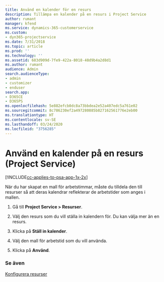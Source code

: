 ```yaml
---
title: Använd en kalender för en resurs
description: Tillämpa en kalender på en resurs i Project Service
author: rumant
manager: kfend
ms.service: dynamics-365-customerservice
ms.custom:
- dyn365-projectservice
ms.date: 7/31/2018
ms.topic: article
ms.prod: ''
ms.technology: ''
ms.assetid: 683d909d-7fe9-422a-8018-48d9b4a2d8d1
ms.author: rumant
audience: Admin
search.audienceType:
- admin
- customizer
- enduser
search.app:
- D365CE
- D365PS
ms.openlocfilehash: 5e882efcb0dc8a73bbdea2e52a407edc5a761e02
ms.sourcegitcommit: 8c786230ef2a497280885b827162561776e2eb00
ms.translationtype: HT
ms.contentlocale: sv-SE
ms.lasthandoff: 03/24/2020
ms.locfileid: "3756285"
---
```

# <a name="apply-a-calendar-to-a-resource-project-service"></a>Använd en kalender på en resurs (Project Service)

[!INCLUDE[cc-applies-to-psa-app-1x-2x](../includes/cc-applies-to-psa-app-1x-2x.md)]

När du har skapat en mall för arbetstimmar, måste du tilldela den till resurser så att deras kalendrar reflekterar de arbetstider som anges i mallen.  
  
1.  Gå till **Project Service > Resurser**.  
  
2.  Välj den resurs som du vill ställa in kalendern för. Du kan välja mer än en resurs.  
  
3.  Klicka på **Ställ in kalender**.  
  
4.  Välj den mall för arbetstid som du vill använda.  
  
5.  Klicka på **Använd**.  
  
### <a name="see-also"></a>Se även  
 [Konfigurera resurser](../project-service/set-up-resources.md)
